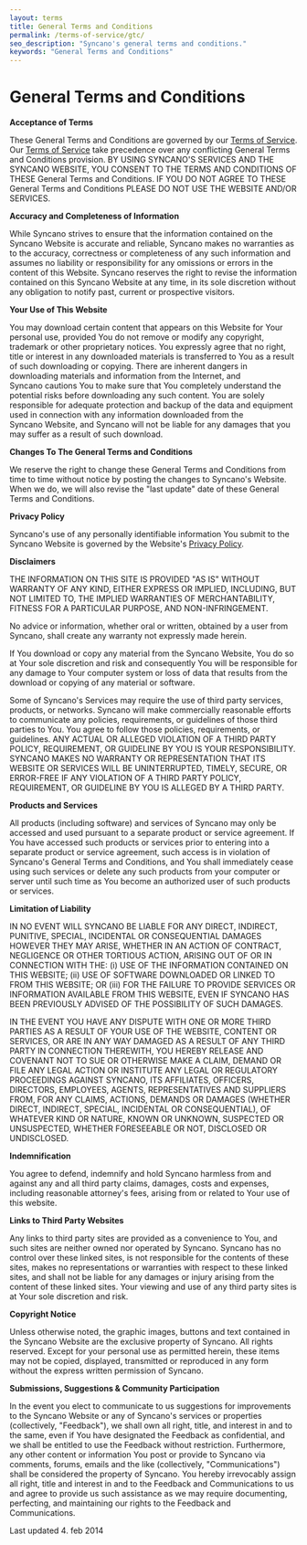 ```yaml
---
layout: terms
title: General Terms and Conditions
permalink: /terms-of-service/gtc/
seo_description: "Syncano's general terms and conditions."
keywords: "General Terms and Conditions"
---
```


<h1>General Terms and Conditions</h1>
<b>Acceptance of Terms</b>

These General Terms and Conditions are governed by our <a title="Terms of Service" href="http://www.syncano.com/gtc/terms/">Terms of Service</a>. Our <a title="Terms of Service" href="http://www.syncano.com/gtc/terms/">Terms of Service</a> take precedence over any conflicting General Terms and Conditions provision. BY USING SYNCANO'S SERVICES AND THE SYNCANO WEBSITE, YOU CONSENT TO THE TERMS AND CONDITIONS OF THESE General Terms and Conditions. IF YOU DO NOT AGREE TO THESE General Terms and Conditions PLEASE DO NOT USE THE WEBSITE AND/OR SERVICES.

<b>Accuracy and Completeness of Information</b>

While Syncano strives to ensure that the information contained on the Syncano Website is accurate and reliable, Syncano makes no warranties as to the accuracy, correctness or completeness of any such information and assumes no liability or responsibility for any omissions or errors in the content of this Website. Syncano reserves the right to revise the information contained on this Syncano Website at any time, in its sole discretion without any obligation to notify past, current or prospective visitors.

<b>Your Use of This Website</b>

You may download certain content that appears on this Website for Your personal use, provided You do not remove or modify any copyright, trademark or other proprietary notices. You expressly agree that no right, title or interest in any downloaded materials is transferred to You as a result of such downloading or copying. There are inherent dangers in downloading materials and information from the Internet, and Syncano cautions You to make sure that You completely understand the potential risks before downloading any such content. You are solely responsible for adequate protection and backup of the data and equipment used in connection with any information downloaded from the Syncano Website, and Syncano will not be liable for any damages that you may suffer as a result of such download.

<b>Changes To The General Terms and Conditions</b>

We reserve the right to change these General Terms and Conditions from time to time without notice by posting the changes to Syncano's Website. When we do, we will also revise the "last update" date of these General Terms and Conditions.

<b>Privacy Policy</b>

Syncano's use of any personally identifiable information You submit to the Syncano Website is governed by the Website's <a title="Syncano Privacy Policy" href="http://www.syncano.com/gtc/privacy/">Privacy Policy</a>.

<b>Disclaimers</b>

THE INFORMATION ON THIS SITE IS PROVIDED "AS IS" WITHOUT WARRANTY OF ANY KIND, EITHER EXPRESS OR IMPLIED, INCLUDING, BUT NOT LIMITED TO, THE IMPLIED WARRANTIES OF MERCHANTABILITY, FITNESS FOR A PARTICULAR PURPOSE, AND NON-INFRINGEMENT.

No advice or information, whether oral or written, obtained by a user from Syncano, shall create any warranty not expressly made herein.

If You download or copy any material from the Syncano Website, You do so at Your sole discretion and risk and consequently You will be responsible for any damage to Your computer system or loss of data that results from the download or copying of any material or software.

Some of Syncano's Services may require the use of third party services, products, or networks. Syncano will make commercially reasonable efforts to communicate any policies, requirements, or guidelines of those third parties to You. You agree to follow those policies, requirements, or guidelines. ANY ACTUAL OR ALLEGED VIOLATION OF A THIRD PARTY POLICY, REQUIREMENT, OR GUIDELINE BY YOU IS YOUR RESPONSIBILITY. SYNCANO MAKES NO WARRANTY OR REPRESENTATION THAT ITS WEBSITE OR SERVICES WILL BE UNINTERRUPTED, TIMELY, SECURE, OR ERROR-FREE IF ANY VIOLATION OF A THIRD PARTY POLICY, REQUIREMENT, OR GUIDELINE BY YOU IS ALLEGED BY A THIRD PARTY.

<b>Products and Services</b>

All products (including software) and services of Syncano may only be accessed and used pursuant to a separate product or service agreement. If You have accessed such products or services prior to entering into a separate product or service agreement, such access is in violation of Syncano's General Terms and Conditions, and You shall immediately cease using such services or delete any such products from your computer or server until such time as You become an authorized user of such products or services.

<b>Limitation of Liability</b>

IN NO EVENT WILL SYNCANO BE LIABLE FOR ANY DIRECT, INDIRECT, PUNITIVE, SPECIAL, INCIDENTAL OR CONSEQUENTIAL DAMAGES HOWEVER THEY MAY ARISE, WHETHER IN AN ACTION OF CONTRACT, NEGLIGENCE OR OTHER TORTIOUS ACTION, ARISING OUT OF OR IN CONNECTION WITH THE: (i) USE OF THE INFORMATION CONTAINED ON THIS WEBSITE; (ii) USE OF SOFTWARE DOWNLOADED OR LINKED TO FROM THIS WEBSITE; OR (iii) FOR THE FAILURE TO PROVIDE SERVICES OR INFORMATION AVAILABLE FROM THIS WEBSITE, EVEN IF SYNCANO HAS BEEN PREVIOUSLY ADVISED OF THE POSSIBILITY OF SUCH DAMAGES.

IN THE EVENT YOU HAVE ANY DISPUTE WITH ONE OR MORE THIRD PARTIES AS A RESULT OF YOUR USE OF THE WEBSITE, CONTENT OR SERVICES, OR ARE IN ANY WAY DAMAGED AS A RESULT OF ANY THIRD PARTY IN CONNECTION THEREWITH, YOU HEREBY RELEASE AND COVENANT NOT TO SUE OR OTHERWISE MAKE A CLAIM, DEMAND OR FILE ANY LEGAL ACTION OR INSTITUTE ANY LEGAL OR REGULATORY PROCEEDINGS AGAINST SYNCANO, ITS AFFILIATES, OFFICERS, DIRECTORS, EMPLOYEES, AGENTS, REPRESENTATIVES AND SUPPLIERS FROM, FOR ANY CLAIMS, ACTIONS, DEMANDS OR DAMAGES (WHETHER DIRECT, INDIRECT, SPECIAL, INCIDENTAL OR CONSEQUENTIAL), OF WHATEVER KIND OR NATURE, KNOWN OR UNKNOWN, SUSPECTED OR UNSUSPECTED, WHETHER FORESEEABLE OR NOT, DISCLOSED OR UNDISCLOSED.

<b>Indemnification</b>

You agree to defend, indemnify and hold Syncano harmless from and against any and all third party claims, damages, costs and expenses, including reasonable attorney's fees, arising from or related to Your use of this website.

<b>Links to Third Party Websites</b>

Any links to third party sites are provided as a convenience to You, and such sites are neither owned nor operated by Syncano. Syncano has no control over these linked sites, is not responsible for the contents of these sites, makes no representations or warranties with respect to these linked sites, and shall not be liable for any damages or injury arising from the content of these linked sites. Your viewing and use of any third party sites is at Your sole discretion and risk.

<b>Copyright Notice</b>

Unless otherwise noted, the graphic images, buttons and text contained in the Syncano Website are the exclusive property of Syncano. All rights reserved. Except for your personal use as permitted herein, these items may not be copied, displayed, transmitted or reproduced in any form without the express written permission of Syncano.

<b>Submissions, Suggestions &amp; Community Participation</b>

In the event you elect to communicate to us suggestions for improvements to the Syncano Website or any of Syncano's services or properties (collectively, "Feedback"), we shall own all right, title, and interest in and to the same, even if You have designated the Feedback as confidential, and we shall be entitled to use the Feedback without restriction. Furthermore, any other content or information You post or provide to Syncano via comments, forums, emails and the like (collectively, "Communications") shall be considered the property of Syncano. You hereby irrevocably assign all right, title and interest in and to the Feedback and Communications to us and agree to provide us such assistance as we may require documenting, perfecting, and maintaining our rights to the Feedback and Communications.

Last updated 4. feb 2014